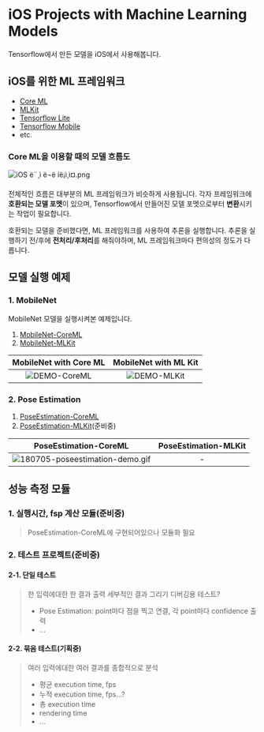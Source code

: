 # iOS Projects with Machine Learning Models

Tensorflow에서 만든 모델을 iOS에서 사용해봅니다. 

## iOS를 위한 ML 프레임워크

- [Core ML](https://developer.apple.com/documentation/coreml)
- [MLKit](https://developers.google.com/ml-kit/)
- [Tensorflow Lite](https://www.tensorflow.org/mobile/tflite/)
- [Tensorflow Mobile](https://www.tensorflow.org/mobile/)
- etc.

### Core ML을 이용할 때의 모델 흐름도

![iOS ë¨¸ì ë¬ë íë¡ì¸ì¤.png](https://github.com/MachineLearningOfThings/mot-ios-tensorflow/blob/master/Resource/iOS%20%EB%A8%B8%EC%8B%A0%EB%9F%AC%EB%8B%9D%20%ED%94%84%EB%A1%9C%EC%84%B8%EC%8A%A4.png?raw=true)

전체적인 흐름은 대부분의 ML 프레임워크가 비슷하게 사용됩니다. 각자 프레임워크에 **호환되는 모델 포멧**이 있으며, Tensorflow에서 만들어진 모델 포멧으로부터 **변환**시키는 작업이 필요합니다. 

호환되는 모델을 준비했다면, ML 프레임워크를 사용하여 추론을 실행합니다. 추론을 실행하기 전/후에 **전처리/후처리**를 해줘야하며, ML 프레임워크마다 편의성의 정도가 다릅니다.

## 모델 실행 예제

### 1. MobileNet

MobileNet 모델을 실행시켜본 예제입니다.

1. [MobileNet-CoreML](https://github.com/tucan9389/MobileNetApp-CoreML)
2. [MobileNet-MLKit](https://github.com/tucan9389/MobileNetApp-MLKit)

|                    MobileNet with Core ML                    |                    MobileNet with ML Kit                     |
| :----------------------------------------------------------: | :----------------------------------------------------------: |
| ![DEMO-CoreML](https://github.com/tucan9389/MobileNetApp-CoreML/blob/master/resource/MobileNet-CoreML-DEMO.gif?raw=true) | ![DEMO-MLKit](https://github.com/tucan9389/MobileNetApp-MLKit/blob/master/resource/MobileNet-MLKit-DEMO.gif?raw=true) |

### 2. Pose Estimation

1. [PoseEstimation-CoreML](https://github.com/tucan9389/PoseEstimation-CoreML)
2. [PoseEstimation-MLKit](https://github.com/tucan9389/PoseEstimation-MLKit)(준비중)

|                    PoseEstimation-CoreML                     | PoseEstimation-MLKit |
| :----------------------------------------------------------: | :------------------: |
| ![180705-poseestimation-demo.gif](https://github.com/tucan9389/PoseEstimation-CoreML/blob/master/resource/180705-poseestimation-demo.gif?raw=true) |          -           |





## 성능 측정 모듈

### 1. 실행시간, fsp 계산 모듈(준비중)

> PoseEstimation-CoreML에 구현되어있으나 모듈화 필요

### 2. 테스트 프로젝트(준비중)

#### 2-1. 단일 테스트

> 한 입력에대한 한 결과 출력
> 세부적인 결과 그리기
> 디버깅용 테스트?
>
> - Pose Estimation: point마다 점을 찍고 연결, 각 point마다 confidence 출력
> - ...

#### 2-2. 묶음 테스트(기획중)

> 여러 입력에대한 여러 결과를 종합적으로 분석
>
> - 평균 execution time, fps
> - 누적 execution time, fps...?
> - 총 execution time
> - rendering time
> - ...
